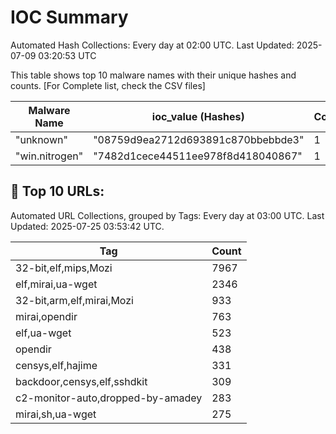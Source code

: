 # IOC Summary

Automated Hash Collections: Every day at 02:00 UTC. Last Updated: 2025-07-09 03:20:53 UTC

This table shows top 10 malware names with their unique hashes and counts. [For Complete list, check the CSV files]

| Malware Name | ioc_value (Hashes) | Count |
|--------------|--------------------|-------|
|  "unknown" |  "08759d9ea2712d693891c870bbebbde3" | 1 |
|  "win.nitrogen" |  "7482d1cece44511ee978f8d418040867" | 1 |

































<!-- url_summary_start -->
## 🔗 Top 10 URLs:

Automated URL Collections, grouped by Tags: Every day at 03:00 UTC. Last Updated: 2025-07-25 03:53:42 UTC.

| Tag | Count |
|-----|-------|
| 32-bit,elf,mips,Mozi | 7967 |
| elf,mirai,ua-wget | 2346 |
| 32-bit,arm,elf,mirai,Mozi | 933 |
| mirai,opendir | 763 |
| elf,ua-wget | 523 |
| opendir | 438 |
| censys,elf,hajime | 331 |
| backdoor,censys,elf,sshdkit | 309 |
| c2-monitor-auto,dropped-by-amadey | 283 |
| mirai,sh,ua-wget | 275 |
<!-- url_summary_end -->
















